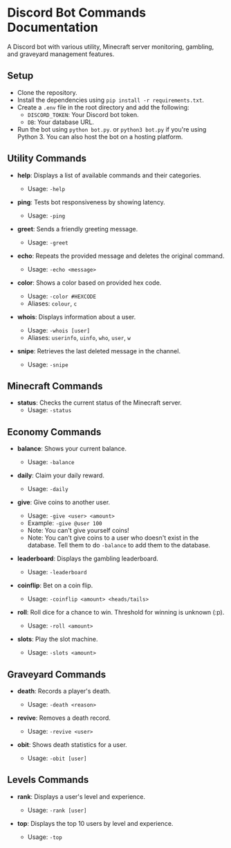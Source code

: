 # Discord Bot Commands Documentation

A Discord bot with various utility, Minecraft server monitoring, gambling, and graveyard management features.

## Setup
- Clone the repository.
- Install the dependencies using `pip install -r requirements.txt`.
- Create a `.env` file in the root directory and add the following:
  - `DISCORD_TOKEN`: Your Discord bot token.
  - `DB`: Your database URL.
- Run the bot using `python bot.py`. or `python3 bot.py` if you're using Python 3. You can also host the bot on a hosting platform. 

## Utility Commands

- **help**: Displays a list of available commands and their categories.
  - Usage: `-help`

- **ping**: Tests bot responsiveness by showing latency.
  - Usage: `-ping`

- **greet**: Sends a friendly greeting message.
  - Usage: `-greet`

- **echo**: Repeats the provided message and deletes the original command.
  - Usage: `-echo <message>`

- **color**: Shows a color based on provided hex code.
  - Usage: `-color #HEXCODE`
  - Aliases: `colour`, `c`

- **whois**: Displays information about a user.
  - Usage: `-whois [user]`
  - Aliases: `userinfo`, `uinfo`, `who`, `user`, `w`

- **snipe**: Retrieves the last deleted message in the channel.
  - Usage: `-snipe`

## Minecraft Commands

- **status**: Checks the current status of the Minecraft server.
  - Usage: `-status`

## Economy Commands

- **balance**: Shows your current balance.
  - Usage: `-balance`

- **daily**: Claim your daily reward.
  - Usage: `-daily`

- **give**: Give coins to another user.
  - Usage: `-give <user> <amount>`
  - Example: `-give @user 100`
  - Note: You can't give yourself coins!
  - Note: You can't give coins to a user who doesn't exist in the database. Tell them to do `-balance` to add them to the database. 

- **leaderboard**: Displays the gambling leaderboard.
  - Usage: `-leaderboard`

- **coinflip**: Bet on a coin flip.
  - Usage: `-coinflip <amount> <heads/tails>`

- **roll**: Roll dice for a chance to win. Threshold for winning is unknown (:p).
  - Usage: `-roll <amount>`

- **slots**: Play the slot machine.
  - Usage: `-slots <amount>`

## Graveyard Commands

- **death**: Records a player's death.
  - Usage: `-death <reason>`

- **revive**: Removes a death record.
  - Usage: `-revive <user>`

- **obit**: Shows death statistics for a user.
  - Usage: `-obit [user]`

## Levels Commands

- **rank**: Displays a user's level and experience.
  - Usage: `-rank [user]`

- **top**: Displays the top 10 users by level and experience.
  - Usage: `-top`
